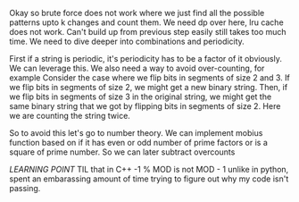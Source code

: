 Okay so brute force does not work where we just find all the possible patterns upto k changes and count them.
We need dp over here, lru cache does not work. Can't build up from previous step easily still takes too much time.
We need to dive deeper into combinations and periodicity.

First if a string is periodic, it's periodicity has to be a factor of it obviously. We can leverage this.
We also need a way to avoid over-counting, for example
Consider the case where we flip bits in segments of size 2 and 3. If we flip bits in segments of size 2, we might get a new binary string. Then, if we flip bits in segments of size 3 in the original string, we might get the same binary string that we got by flipping bits in segments of size 2. 
Here we are counting the string twice.

So to avoid this let's go to number theory. We can implement mobius function based on if it has even or odd number of prime factors or is a square of prime number.
So we can later subtract overcounts

*LEARNING POINT* TIL that in C++ -1 % MOD is not MOD - 1 unlike in python, spent an embarassing amount of time trying to figure out why my code isn't passing.
